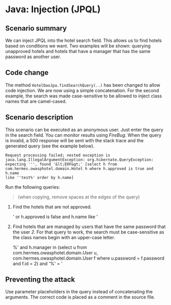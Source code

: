 Java: Injection (JPQL)
======================

Scenario summary
----------------

We can inject JPQL into the hotel search field.
This allows us to find hotels based on conditions we want.
Two examples will be shown: querying unapproved hotels and hotels that have a
manager that has the same password as another user.

Code change
-----------

The method `HotelDaoJpa.findSearchQuery(..)` has been changed to allow code
injection. We are now using a simple concatenation.
For the second example, the search was made case-sensitive to be allowed to
inject class names that are camel-cased.

Scenario description
--------------------

This scenario can be executed as an anonymous user. Just enter the query in
the search field.
You can monitor results using *FireBug*. When the query is invalid, a 500
response will be sent with the stack trace and the generated query (see the
example below).

	Request processing failed; nested exception is
	java.lang.IllegalArgumentException: org.hibernate.QueryException:
	expecting ''', found '&lt;EOF&gt;' [select h from
	com.hermes.owasphotel.domain.Hotel h where h.approved is true and h.name
	like ''test%' order by h.name]

Run the following queries:

> (when copying, remove spaces at the edges of the query)

1. Find the hotels that are not approved.

   ' or h.approved is false and h.name like '

2. Find hotels that are managed by users that have the same password that
   the user *2*.
   For that query to work, the search must be case-sensitive as the class
   names begin with an upper-case letter.

   %' and h.manager in (select u from com.hermes.owasphotel.domain.User u,
   com.hermes.owasphotel.domain.User f where u.password = f.password and
   f.id = 2) and '%' = '


Preventing the attack
---------------------

Use parameter placeholders in the query instead of concatenating the
arguments. The correct code is placed as a comment in the source file.

